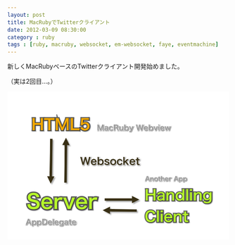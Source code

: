 ```yaml
---
layout: post
title: MacRubyでTwitterクライアント
date: 2012-03-09 08:30:00
category : ruby
tags : [ruby, macruby, websocket, em-websocket, faye, eventmachine]
---
```


新しくMacRubyベースのTwitterクライアント開発始めました。

（実は2回目…。）

<img src="/img/2013-03-09-Luminous-chart1.png" />